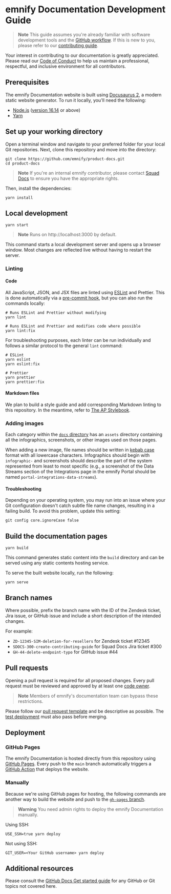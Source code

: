 # emnify Documentation Development Guide

> **Note**
> This guide assumes you're already familiar with software development tools and the [GitHub workflow](https://docs.github.com/en/get-started/quickstart/github-flow).
> If this is new to you, please refer to our [contributing guide](./CONTRIBUTING.md).

Your interest in contributing to our documentation is greatly appreciated.
Please read our [Code of Conduct](https://github.com/emnify/.github/blob/add-code-of-conduct/CODE_OF_CONDUCT.md#code-of-conduct) to help us maintain a professional, respectful, and inclusive environment for all contributors.

## Prerequisites

The emnify Documentation website is built using [Docusaurus 2](https://docusaurus.io/), a modern static website generator. 
To run it locally, you'll need the following:

- [Node.js](https://nodejs.org/en/download/) ([version 16.14](https://docusaurus.io/docs/installation#requirements) or above)
- [Yarn](https://classic.yarnpkg.com/en/docs/install) 

## Set up your working directory

Open a terminal window and navigate to your preferred folder for your local Git repositories.
Next, clone this repository and move into the directory:

```shell
git clone https://github.com/emnify/product-docs.git
cd product-docs
```

> **Note**
> If you're an internal emnify contributor, please contact [Squad Docs](https://emnify.atlassian.net/wiki/spaces/squadDocs/overview) to ensure you have the appropriate rights.

Then, install the dependencies:

```shell
yarn install
```

## Local development

```shell
yarn start
```

> **Note**
> Runs on http://localhost:3000 by default.

This command starts a local development server and opens up a browser window. 
Most changes are reflected live without having to restart the server.

### Linting

#### Code

All JavaScript, JSON, and JSX files are linted using [ESLint](https://eslint.org/) and Prettier.
This is done automatically via a [pre-commit hook](./.husky/pre-commit), but you can also run the commands locally:

```shell
# Runs ESLint and Prettier without modifying
yarn lint

# Runs ESLint and Prettier and modifies code where possible
yarn lint:fix 
```

For troubleshooting purposes, each linter can be run individually and follows a similar protocol to the general `lint` command:

```shell
# ESLint
yarn eslint
yarn eslint:fix

# Prettier
yarn prettier
yarn prettier:fix
```

#### Markdown files

We plan to build a style guide and add corresponding Markdown linting to this repository.
In the meantime, refer to [The AP Stylebook](https://www.apstylebook.com/).

### Adding images

Each category within the [`docs` directory](./docs/) has an `assets` directory containing all the infographics, screenshots, or other images used on those pages.

When adding a new image, file names should be written in [kebab case](https://www.freecodecamp.org/news/snake-case-vs-camel-case-vs-pascal-case-vs-kebab-case-whats-the-difference/#kebab-case) format with all lowercase characters.
Infographics should begin with `infographic-` and screenshots should describe the part of the system represented from least to most specific (e.g., a screenshot of the Data Streams section of the Integrations page in the emnify Portal should be named `portal-integrations-data-streams`).

#### Troubleshooting

Depending on your operating system, you may run into an issue where your Git configuration doesn't catch subtle file name changes, resulting in a failing build.
To avoid this problem, update this setting:

```shell
git config core.ignoreCase false
```

## Build the documentation pages

```shell
yarn build
```

This command generates static content into the `build` directory and can be served using any static contents hosting service.

To serve the built website locally, run the following:

```shell
yarn serve
```

## Branch names

Where possible, prefix the branch name with the ID of the Zendesk ticket, Jira issue, or GitHub issue and include a short description of the intended changes. 

For example:

- `ZD-12345-SIM-deletion-for-resellers` for Zendesk ticket #12345
- `SDOCS-300-create-contributing-guide` for Squad Docs Jira ticket #300 
- `GH-44-delete-endpoint-typo` for GitHub issue #44

## Pull requests

Opening a pull request is required for all proposed changes.
Every pull request must be reviewed and approved by at least one [code owner](./.github/CODEOWNERS).

> **Note**
> Members of emnify's documentation team can bypass these restrictions.

Please follow our [pull request template](https://github.com/emnify/product-docs/blob/main/.github/PULL_REQUEST_TEMPLATE.md) and be descriptive as possible.
The [test deployment](https://github.com/emnify/product-docs/blob/main/.github/workflows/test-deploy.yml) must also pass before merging.

## Deployment

### GitHub Pages

The emnify Documentation is hosted directly from this repository using [GitHub Pages](https://pages.github.com/).
Every push to the `main` branch automatically triggers a [GitHub Action](https://github.com/emnify/product-docs/blob/main/.github/workflows/deploy.yml) that deploys the website.

### Manually

Because we're using GitHub pages for hosting, the following commands are another way to build the website and push to the [`gh-pages` branch](https://github.com/emnify/product-docs/tree/gh-pages).

> **Warning**
> You need admin rights to deploy the emnify Documentation manually.

Using SSH:

```shell
USE_SSH=true yarn deploy
```

Not using SSH:

```shell
GIT_USER=<Your GitHub username> yarn deploy
```

## Additional resources

Please consult the [GitHub Docs Get started guide](https://docs.github.com/en/get-started) for any GitHub or Git topics not covered here.

